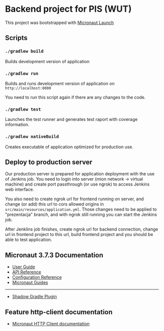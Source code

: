 # Backend project for PIS (WUT)

This project was bootstrapped with [Micronaut Launch](https://micronaut.io/launch/)

## Scripts

### `./gradlew build`

Builds development version of application

### `./gradlew run`

Builds and runs development version of application on `http://localhost:8000`

You need to run this script again if there are any changes to the code.

### `./gradlew test`

Launches the test runner and generates test raport with coverage information.

### `./gradlew nativeBuild`

Creates executable of application optimized for production use.

## Deploy to production server

Our production server is prepared for application deployment with the use of Jenkins job. You need to login into server (mion network -> virtual machine) and create port passthrough (or use ngrok) to access Jenkins web interface. 

You also need to create ngrok url for frontend running on server, and change (or add) this url to cors allowed origins in `src/main/resources/application.yml`. Those changes need to be applied to "prezentacja" branch, and with ngrok still running you can start the Jenkins job.

After Jenklins job finishes, create ngrok url for backend connection, change url in frontend project to this url, build frontend project and you should be able to test application.

## Micronaut 3.7.3 Documentation

- [User Guide](https://docs.micronaut.io/3.7.3/guide/index.html)
- [API Reference](https://docs.micronaut.io/3.7.3/api/index.html)
- [Configuration Reference](https://docs.micronaut.io/3.7.3/guide/configurationreference.html)
- [Micronaut Guides](https://guides.micronaut.io/index.html)
---

- [Shadow Gradle Plugin](https://plugins.gradle.org/plugin/com.github.johnrengelman.shadow)
## Feature http-client documentation

- [Micronaut HTTP Client documentation](https://docs.micronaut.io/latest/guide/index.html#httpClient)


